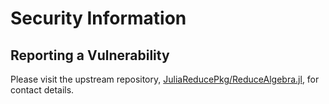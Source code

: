 # Security Information

## Reporting a Vulnerability

Please visit the upstream repository, [JuliaReducePkg/ReduceAlgebra.jl](https://github.com/JuliaReducePkg/ReduceAlgebra.jl), for contact details.
